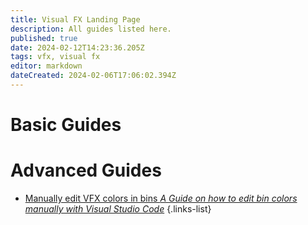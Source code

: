```yaml
---
title: Visual FX Landing Page
description: All guides listed here.
published: true
date: 2024-02-12T14:23:36.205Z
tags: vfx, visual fx
editor: markdown
dateCreated: 2024-02-06T17:06:02.394Z
---
```


# Basic Guides


# Advanced Guides

- [Manually edit VFX colors in bins *A Guide on how to edit bin colors manually with Visual Studio Code*](/specific-guide/coding-landing/man-edit-vfxcolor)
{.links-list}


